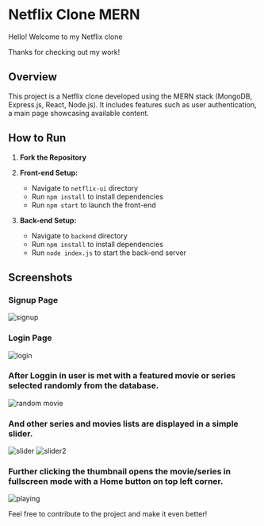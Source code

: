 # Netflix Clone MERN
Hello! Welcome to my Netflix clone

Thanks for checking out my work!

## Overview

This project is a Netflix clone developed using the MERN stack (MongoDB, Express.js, React, Node.js). It includes features such as user authentication, a main page showcasing available content.

## How to Run

1. **Fork the Repository**
2. **Front-end Setup:**
   - Navigate to `netflix-ui` directory
   - Run `npm install` to install dependencies
   - Run `npm start` to launch the front-end

3. **Back-end Setup:**
   - Navigate to `backend` directory
   - Run `npm install` to install dependencies
   - Run `node index.js` to start the back-end server

## Screenshots

### Signup Page
![signup](https://github.com/itsYuvraj01/Netflix-clone/assets/174704002/3404e8cf-5baa-4564-818b-ef4aafe2f57d)


### Login Page
![login](https://github.com/itsYuvraj01/Netflix-clone/assets/174704002/88c6c5cf-197c-4044-be33-7a46f7eb5abb)

### After Loggin in user is met with a featured movie or series selected randomly from the database.

![random movie](https://github.com/itsYuvraj01/Netflix-clone/assets/174704002/0adf63f2-12b1-4885-8cc2-e6012ba87ba7)

### And other series and movies lists are displayed in a simple slider.
![slider](https://github.com/itsYuvraj01/Netflix-clone/assets/174704002/a783f524-fb84-41b8-8bff-b77758a372d8)
![slider2](https://github.com/itsYuvraj01/Netflix-clone/assets/174704002/9fe5d17a-38dc-4370-a3fa-e6c1dd642956)


### Further clicking the thumbnail opens the movie/series in fullscreen mode with a Home button on top left corner.
![playing](https://github.com/itsYuvraj01/Netflix-clone/assets/174704002/f5b114a1-6f36-477a-88ae-733f09f53244)


Feel free to contribute to the project and make it even better!
